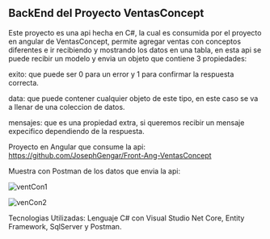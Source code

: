 ## BackEnd del Proyecto VentasConcept

Este proyecto es una api hecha en C#, la cual es consumida por el proyecto en angular de VentasConcept, permite agregar ventas con conceptos 
diferentes e ir recibiendo y mostrando los datos en una tabla, en esta api se puede recibir un modelo y envia un objeto
que contiene 3 propiedades:

exito: que puede ser 0 para un error y 1 para confirmar la respuesta correcta.

data: que puede contener cualquier objeto de este tipo, en este caso se va a llenar de una coleccion de datos.

mensajes: que es una propiedad extra, si queremos recibir un mensaje expecifico dependiendo de la respuesta.

Proyecto en Angular que consume la api: https://github.com/JosephGengar/Front-Ang-VentasConcept

Muestra con Postman de los datos que envia la api:

![ventCon1](https://user-images.githubusercontent.com/102115164/163210776-dc79a841-2a20-4b61-971d-1cf936497440.png)

![venCon2](https://user-images.githubusercontent.com/102115164/163210809-64c991fb-139d-4003-9e32-0fb83dd2844a.png)


Tecnologias Utilizadas: Lenguaje C# con Visual Studio Net Core, Entity Framework, SqlServer y Postman.
